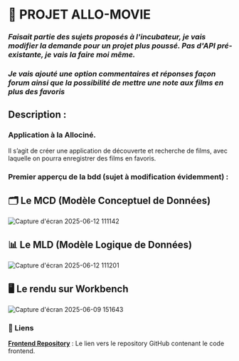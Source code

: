 # 🚀 PROJET ALLO-MOVIE

### _Faisait partie des sujets proposés à l'incubateur, je vais modifier la demande pour un projet plus poussé. Pas d'API pré-existante, je vais la faire moi même._
### _Je vais ajouté une option commentaires et réponses façon forum ainsi que la possibilité de mettre une note aux films en plus des favoris_

## Description :

### Application à la Allociné.

Il s’agit de créer une application de découverte et recherche de films, avec
laquelle on pourra enregistrer des films en favoris.

### Premier apperçu de la bdd (sujet à modification évidemment) :

## 🗂️ Le MCD (Modèle Conceptuel de Données)

![Capture d'écran 2025-06-12 111142](https://github.com/user-attachments/assets/205e85e3-842a-4a5f-90e1-b5b095a1098e)

## 📊 Le MLD (Modèle Logique de Données)

![Capture d'écran 2025-06-12 111201](https://github.com/user-attachments/assets/ad77bbb0-1b9f-4174-a270-93f9385b4e48)

## 🖥️ Le rendu sur Workbench

![Capture d'écran 2025-06-09 151643](https://github.com/user-attachments/assets/e11bde96-b3d9-41ce-a01e-7b8de547af30)

### 🔗 Liens

**[Frontend Repository](https://github.com/cedric-chimot/allo-movie-front)** : Le lien vers le repository GitHub contenant le code frontend.
